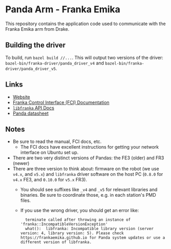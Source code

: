 # Panda Arm - Franka Emika
This repository contains the application code used to communicate with the Franka Emika arm from Drake. 

## Building the driver

To build, run `bazel build //...`.  This will output two versions of
the driver: `bazel-bin/franka-driver/panda_driver_v4` and
`bazel-bin/franka-driver/panda_driver_v5`.

## Links

* [Website](https://www.franka.de/technology)
* [Franka Control Interface (FCI) Documentation](https://frankaemika.github.io/docs/)
* [`libfranka` API Docs](https://frankaemika.github.io/libfranka/)
* [Panda datasheet](https://s3-eu-central-1.amazonaws.com/franka-de-uploads/uploads/Datasheet-EN.pdf)

## Notes

* Be sure to read the manual, FCI docs, etc.
    * The FCI docs have excellent instructions for getting your network
    interface on Ubuntu set up.
* There are two very distinct versions of Pandas: the FE3 (older) and FR3 (newer)
* There are three version to think about: firmware on the robot (we use
`v4.x`, and `v5.x`) and `libfranka` driver software on the host PC
(`0.8.0` for `v4.x` FE3, and `0.10.0` for `v5.x` FR3).
    * You should see suffixes like `_v4` and `_v5` for relevant
    libraries and binaries. Be sure to coordinate those, e.g. in each station's
    PMD files.
    * If you use the wrong driver, you should get an error like:

            terminate called after throwing an instance of 'franka::IncompatibleVersionException'
            what():  libfranka: Incompatible library version (server version: 4, library version: 5). Please check https://frankaemika.github.io for Panda system updates or use a different version of libfranka.

